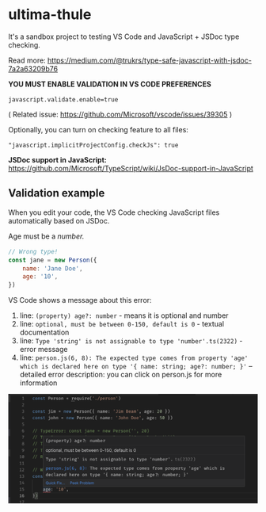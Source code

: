 # ultima-thule

It's a sandbox project to testing VS Code and JavaScript + JSDoc type checking.

Read more: https://medium.com/@trukrs/type-safe-javascript-with-jsdoc-7a2a63209b76

**YOU MUST ENABLE VALIDATION IN VS CODE PREFERENCES**

```
javascript.validate.enable=true
```

( Related issue: https://github.com/Microsoft/vscode/issues/39305 )

Optionally, you can turn on checking feature to all files:
```
"javascript.implicitProjectConfig.checkJs": true
```

**JSDoc support in JavaScript:** https://github.com/Microsoft/TypeScript/wiki/JsDoc-support-in-JavaScript 

## Validation example

When you edit your code, the VS Code checking JavaScript files automatically based on JSDoc.

Age must be a _number._

```javascript
// Wrong type!
const jane = new Person({
    name: 'Jane Doe',
    age: '10',
})
```

VS Code shows a message about this error:

1. line: `(property) age?: number` - means it is optional and number
2. line: `optional, must be between 0-150, default is 0` - textual documentation
3. line: `Type 'string' is not assignable to type 'number'.ts(2322)` - error message
4. line: `person.js(6, 8): The expected type comes from property 'age' which is declared here on type '{ name: string; age?: number; }'` – detailed error description: you can click on person.js for more information

![VS Code validation based on JSDoc](https://raw.githubusercontent.com/patoi/ultima-thule/master/vscode_jsdoc_1.png)